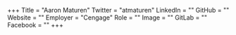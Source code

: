+++
Title = "Aaron Maturen"
Twitter = "atmaturen"
LinkedIn = ""
GitHub = ""
Website = ""
Employer = "Cengage"
Role = ""
Image = ""
GitLab = ""
Facebook = ""
+++
